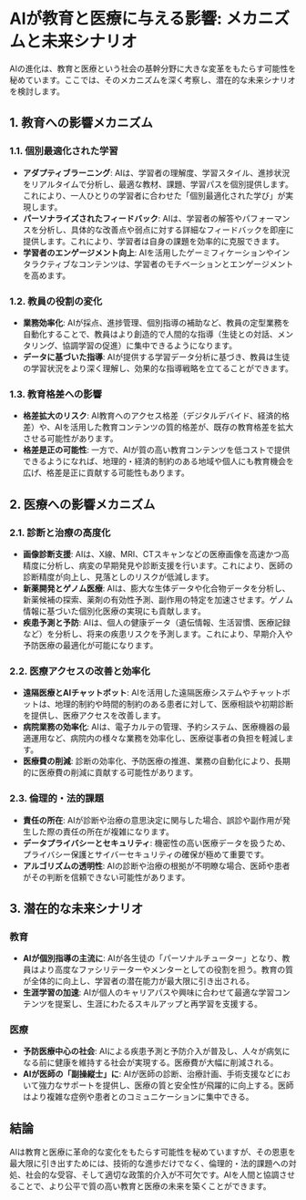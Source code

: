 # AIが教育と医療に与える影響: メカニズムと未来シナリオ

AIの進化は、教育と医療という社会の基幹分野に大きな変革をもたらす可能性を秘めています。ここでは、そのメカニズムを深く考察し、潜在的な未来シナリオを検討します。

## 1. 教育への影響メカニズム

### 1.1. 個別最適化された学習

- **アダプティブラーニング**: AIは、学習者の理解度、学習スタイル、進捗状況をリアルタイムで分析し、最適な教材、課題、学習パスを個別提供します。これにより、一人ひとりの学習者に合わせた「個別最適化された学び」が実現します。
- **パーソナライズされたフィードバック**: AIは、学習者の解答やパフォーマンスを分析し、具体的な改善点や弱点に対する詳細なフィードバックを即座に提供します。これにより、学習者は自身の課題を効率的に克服できます。
- **学習者のエンゲージメント向上**: AIを活用したゲーミフィケーションやインタラクティブなコンテンツは、学習者のモチベーションとエンゲージメントを高めます。

### 1.2. 教員の役割の変化

- **業務効率化**: AIが採点、進捗管理、個別指導の補助など、教員の定型業務を自動化することで、教員はより創造的で人間的な指導（生徒との対話、メンタリング、協調学習の促進）に集中できるようになります。
- **データに基づいた指導**: AIが提供する学習データ分析に基づき、教員は生徒の学習状況をより深く理解し、効果的な指導戦略を立てることができます。

### 1.3. 教育格差への影響

- **格差拡大のリスク**: AI教育へのアクセス格差（デジタルデバイド、経済的格差）や、AIを活用した教育コンテンツの質的格差が、既存の教育格差を拡大させる可能性があります。
- **格差是正の可能性**: 一方で、AIが質の高い教育コンテンツを低コストで提供できるようになれば、地理的・経済的制約のある地域や個人にも教育機会を広げ、格差是正に貢献する可能性もあります。

## 2. 医療への影響メカニズム

### 2.1. 診断と治療の高度化

- **画像診断支援**: AIは、X線、MRI、CTスキャンなどの医療画像を高速かつ高精度に分析し、病変の早期発見や診断支援を行います。これにより、医師の診断精度が向上し、見落としのリスクが低減します。
- **新薬開発とゲノム医療**: AIは、膨大な生体データや化合物データを分析し、新薬候補の探索、薬剤の有効性予測、副作用の特定を加速させます。ゲノム情報に基づいた個別化医療の実現にも貢献します。
- **疾患予測と予防**: AIは、個人の健康データ（遺伝情報、生活習慣、医療記録など）を分析し、将来の疾患リスクを予測します。これにより、早期介入や予防医療の最適化が可能になります。

### 2.2. 医療アクセスの改善と効率化

- **遠隔医療とAIチャットボット**: AIを活用した遠隔医療システムやチャットボットは、地理的制約や時間的制約のある患者に対して、医療相談や初期診断を提供し、医療アクセスを改善します。
- **病院業務の効率化**: AIは、電子カルテの管理、予約システム、医療機器の最適運用など、病院内の様々な業務を効率化し、医療従事者の負担を軽減します。
- **医療費の削減**: 診断の効率化、予防医療の推進、業務の自動化により、長期的に医療費の削減に貢献する可能性があります。

### 2.3. 倫理的・法的課題

- **責任の所在**: AIが診断や治療の意思決定に関与した場合、誤診や副作用が発生した際の責任の所在が複雑になります。
- **データプライバシーとセキュリティ**: 機密性の高い医療データを扱うため、プライバシー保護とサイバーセキュリティの確保が極めて重要です。
- **アルゴリズムの透明性**: AIの診断や治療の根拠が不明瞭な場合、医師や患者がその判断を信頼できない可能性があります。

## 3. 潜在的な未来シナリオ

### 教育
- **AIが個別指導の主流に**: AIが各生徒の「パーソナルチューター」となり、教員はより高度なファシリテーターやメンターとしての役割を担う。教育の質が全体的に向上し、学習者の潜在能力が最大限に引き出される。
- **生涯学習の加速**: AIが個人のキャリアパスや興味に合わせて最適な学習コンテンツを提案し、生涯にわたるスキルアップと再学習を支援する。

### 医療
- **予防医療中心の社会**: AIによる疾患予測と予防介入が普及し、人々が病気になる前に健康を維持する社会が実現する。医療費が大幅に削減される。
- **AIが医師の「副操縦士」に**: AIが医師の診断、治療計画、手術支援などにおいて強力なサポートを提供し、医療の質と安全性が飛躍的に向上する。医師はより複雑な症例や患者とのコミュニケーションに集中できる。

## 結論

AIは教育と医療に革命的な変化をもたらす可能性を秘めていますが、その恩恵を最大限に引き出すためには、技術的な進歩だけでなく、倫理的・法的課題への対処、社会的な受容、そして適切な政策的介入が不可欠です。AIを人間と協調させることで、より公平で質の高い教育と医療の未来を築くことができます。
